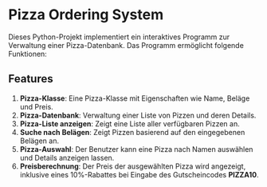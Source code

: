 # Pizza Ordering System

Dieses Python-Projekt implementiert ein interaktives Programm zur Verwaltung einer Pizza-Datenbank. Das Programm ermöglicht folgende Funktionen:

## Features

1. **Pizza-Klasse**: Eine Pizza-Klasse mit Eigenschaften wie Name, Beläge und Preis.
2. **Pizza-Datenbank**: Verwaltung einer Liste von Pizzen und deren Details.
3. **Pizza-Liste anzeigen**: Zeigt eine Liste aller verfügbaren Pizzen an.
4. **Suche nach Belägen**: Zeigt Pizzen basierend auf den eingegebenen Belägen an.
5. **Pizza-Auswahl**: Der Benutzer kann eine Pizza nach Namen auswählen und Details anzeigen lassen.
6. **Preisberechnung**: Der Preis der ausgewählten Pizza wird angezeigt, inklusive eines 10%-Rabattes bei Eingabe des Gutscheincodes **PIZZA10**.
